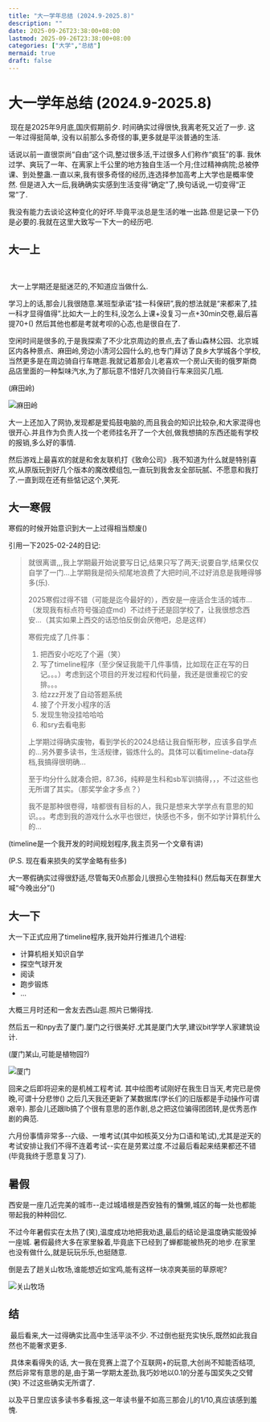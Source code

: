 ```yaml
---
title: "大一学年总结 (2024.9-2025.8)"
description: ""
date: 2025-09-26T23:38:00+08:00
lastmod: 2025-09-26T23:38:00+08:00
categories: ["大学","总结"]
mermaid: true
draft: false
---
```

# 大一学年总结 (2024.9-2025.8)

​	现在是2025年9月底,国庆假期前夕. 时间确实过得很快,我离老死又近了一步. 这一年过得挺简单, 没有以前那么多奇怪的事,更多就是平淡普通的生活.

​	话说以前一直很崇尚“自由”这个词,整过很多活,干过很多人们称作“疯狂”的事. 我休过学、爽玩了一年、在离家上千公里的地方独自生活一个月;住过精神病院;总被停课、到处整蛊.一直以来,我有很多奇怪的经历,连选择参加高考上大学也是概率使然. 但是进入大一后,我确确实实感到生活变得“确定”了,换句话说,一切变得“正常”了. <span class="secret-placeholder" data-id="54f11c83a1db5a4298c3a162ac30cfd170452e3b38e1b346e87ec07f409aa658"></span>

​	我没有能力去谈论这种变化的好坏.毕竟平淡总是生活的唯一出路.<span class="secret-placeholder" data-id="0eaf4c8c2c1e474c183f9cd75c709cc3333c7d1bc0b80173005b5020b052e1a3"></span>但是记录一下仍是必要的.我就在这里大致写一下大一的经历吧.

## 大一上

​	<span class="secret-placeholder" data-id="d3de98c1c1bd1d6722d7e84ce1fc85e7d59bb311f4f430f7c54c1025cb3b62d8"></span>

​	大一上学期还是挺迷茫的,不知道应当做什么.

​	学习上的话,那会儿我很随意.某班型承诺“挂一科保研”,我的想法就是“来都来了,挂一科才显得值得”.比如大一上的生科,没怎么上课+没复习一点+30min交卷,最后喜提70+() 然后其他也都是考就考呗的心态,也是很自在了.

​	空闲时间是很多的,于是我探索了不少北京周边的景点,去了香山森林公园、北京城区内各种景点、麻田岭,旁边小清河公园什么的,也专门拜访了良乡大学城各个学校,当然更多是在周边骑自行车瞎逛.我就记着那会儿老喜欢一个房山天街的俄罗斯商品店里面的一种梨味汽水,为了那玩意不惜好几次骑自行车来回买几瓶.

(麻田岭)

![麻田岭](https://blog-cdn.yht.life/blog/202509262347467.jpg)

​	大一上还加入了网协,发现都是爱捣鼓电脑的,而且我会的知识比较杂,和大家混得也很开心.并且作为负责人找一个老师挂名开了一个大创,做我想搞的东西还能有学校的报销,多么好的事情.

​	然后游戏上最喜欢的就是和舍友联机打《致命公司》.我不知道为什么就是特别喜欢,从原版玩到好几个版本的魔改模组包,一直玩到我舍友全部玩腻、不愿意和我打了.一直到现在还有些惦记这个,笑死.



## 大一寒假

寒假的时候开始意识到大一上过得相当颓废() 

引用一下2025-02-24的日记:

>  就很离谱,,,我上学期最开始说要写日记,结果只写了两天;说要自学,结果仅仅自学了一门...上学期我是彻头彻尾地浪费了大把时间,不过好消息是我睡得够多(乐).
>
>   2025寒假过得不错（可能是迄今最好的），西安是一座适合生活的城市...（发现我有标点符号强迫症md）不过终于还是回学校了，让我很想念西安...（其实如果上西交的话恐怕反倒会厌倦吧，总是这样）
>
>   寒假完成了几件事：
>
> 1. 把西安小吃吃了个遍（笑）
> 2. 写了timeline程序（至少保证我能干几件事情，比如现在正在写的日记。。。）考虑到这个项目的开发过程和代码量，我还是很重视它的安排。。。
> 3. 给zzz开发了自动答题系统 
> 4. 接了个开发小程序的活 
> 5. 发现生物没挂哈哈哈
> 6. 和sry去看电影
>
>   上学期过得确实废物，看到学长的2024总结让我自惭形秽，应该多自学点的...另外要多读书，生活规律，锻炼什么的。具体可以看timeline-data存档,我搞得很明确...
>
>   至于均分什么就凑合把，87.36，纯粹是生科和sb军训搞得，，，不过这些也无所谓了其实。（那奖学金才多点？）
>
>   我不是那种很卷得，啥都很有目标的人，我只是想来大学学点有意思的知识。。。考虑到我的游戏什么水平也很烂，快感也不多，倒不如学计算机什么的...

(timeline是一个我开发的时间规划程序,我主页另一个文章有讲)

(P.S. 现在看来损失的奖学金略有些多)

大一寒假确实过得很舒适,尽管每天0点那会儿很担心生物挂科() 然后每天在群里大喊“今晚出分”()

## 大一下

大一下正式应用了timeline程序,我开始并行推进几个进程:

+ 计算机相关知识自学
+ 探空气球开发
+ 阅读
+ 跑步锻炼
+ ...

大概三月时还和一舍友去西山逛.照片已懒得找.

然后五一和npy去了厦门.<span class="secret-placeholder" data-id="4db7a1d07928d0644c6288f61680694a3b541cf147dd537353d290dcac626138"></span>厦门之行很美好.尤其是厦门大学,建议bit学学人家建筑设计.

(厦门某山,可能是植物园?)

![厦门](https://blog-cdn.yht.life/blog/202509262347468.jpg)

回来之后即将迎来的是机械工程考试. 其中绘图考试刚好在我生日当天,考完已是傍晚,可谓十分悲惨() 之后几天我还更新了某数据库(学长们的旧版都是手动操作可谓艰辛). 那会儿还跟lb搞了个很有意思的恶作剧,总之把这位骗得团团转,是优秀恶作剧的典范.

六月份事情非常多--六级、一堆考试(其中如核英又分为口语和笔试),尤其是逆天的考试安排让我们不得不连着考试--实在是劳累过度.不过最后看起来结果都还不错(毕竟我终于愿意复习了).

## 暑假

西安是一座几近完美的城市--走过城墙根是西安独有的慵懒,城区的每一处也都能带起我的种种回忆.

不过今年暑假实在太热了(笑),温度成功地把我劝退,最后的结论是温度确实能毁掉一座城. 暑假最终大多在家里躲着,毕竟底下已经到了蝉都能被热死的地步.在家里也没有做什么,就是玩玩乐乐,也挺随意.

倒是去了趟关山牧场,谁能想近如宝鸡,能有这样一块凉爽美丽的草原呢?

![关山牧场](https://blog-cdn.yht.life/blog/202509262347469.jpeg)

## 结

​	最后看来,大一过得确实比高中生活平淡不少. 不过倒也挺充实快乐,既然如此我自然也不能奢求更多.  

​	具体来看得失的话, 大一我在竞赛上混了个互联网+的玩意,大创尚不知能否结项,然后非常有意思的是,由于第一学期太差劲,我巧妙地以0.1的分差与国奖失之交臂(笑) 不过这些确实无所谓了. 

​	以及平日里应该多读书多看报,这一年读书量不如高三那会儿的1/10,真应该感到羞愧.